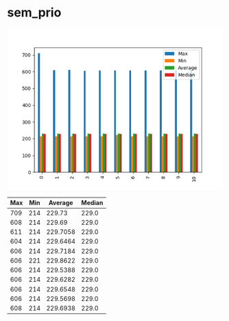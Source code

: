 # sem_prio
![sem_prio](sem_prio.png)

| Max | Min | Average  | Median |
| --- | --- | -------- | ------ |
| 709 | 214 | 229.73   | 229.0  |
| 608 | 214 | 229.69   | 229.0  |
| 611 | 214 | 229.7058 | 229.0  |
| 604 | 214 | 229.6464 | 229.0  |
| 606 | 214 | 229.7184 | 229.0  |
| 606 | 221 | 229.8622 | 229.0  |
| 606 | 214 | 229.5388 | 229.0  |
| 606 | 214 | 229.6282 | 229.0  |
| 606 | 214 | 229.6548 | 229.0  |
| 606 | 214 | 229.5698 | 229.0  |
| 608 | 214 | 229.6938 | 229.0  |
